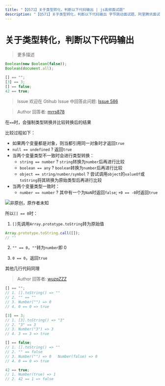 ```yaml
---
title: "【Q571】关于类型转化，判断以下代码输出 | js高频面试题"
description: "【Q571】关于类型转化，判断以下代码输出 字节跳动面试题、阿里腾讯面试题、美团小米面试题。"
---
```


# 关于类型转化，判断以下代码输出

> 更多描述

```js
Boolean(new Boolean(false));
Boolean(document.all);

[] == "";
[3] == 3;
[] == false;
42 == true;
```

> Issue
> 欢迎在 Gtihub Issue 中回答此问题: [Issue 586](https://github.com/shfshanyue/Daily-Question/issues/586)

> Author
> 回答者: [mrrs878](https://github.com/mrrs878)

在`==`时，会强制类型转换并比较转换后的结果

比较过程如下：

- 如果两个变量都是对象，则当都引用同一对象时才返回`true`
- `null == undefined` ? 返回`true`
- 当两个变量类型不一致时会进行类型转换：
  - `string == number` ? `string`转换为`number`后再进行比较
  - `boolean == any` ? `boolean`转换为`number`后再进行比较
  - `object == string/number/symbol` ? 尝试调用`object`的`valueOf`或`toString`将其转换为原始类型后再进行比较
- 当两个变量类型一致时：
  - `number == number` ? 其中有一个为`NaN`时返回`false`; `+0 == -0`时返回`true`

![非原创，原作者未知](https://user-images.githubusercontent.com/38256126/124141063-a5c7b400-dabb-11eb-8a8c-2f9503f9f06e.png)

所以`[] == 0`时：

1. `[]`先调用`Array.prototype.toString`转为原始值

```js
Array.prototype.toString.call([]);
// ""
```

2. `"" == 0`，`""`转为`number`即 0

3. `0 == 0`，返回`true`

其他几行代码同理

> Author
> 回答者: [wuzqZZZ](https://github.com/wuzqZZZ)

```javascript
[] == "";
// 1. [].toString() => ""
// 2. "" == ""
// 3. Number("") => 0
// 4. 0 == 0 => true

[3] == 3;
// 1. [3].toString() => "3"
// 2. "3" == 3
// 3. Number("3") => 3
// 4. 3 == 3 => true

[] == false;
// 1. [].toString() => ""
// 2. "" == false
// 3. Number("") => 0   Number(false) => 0
// 4. 0 == 0 => true

42 == true;
// 1. Number(true) => 1
// 2. 42 == 1 => false
```
